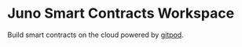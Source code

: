 # Juno Smart Contracts Workspace

Build smart contracts on the cloud powered by [gitpod](https://www.gitpod.io/).
